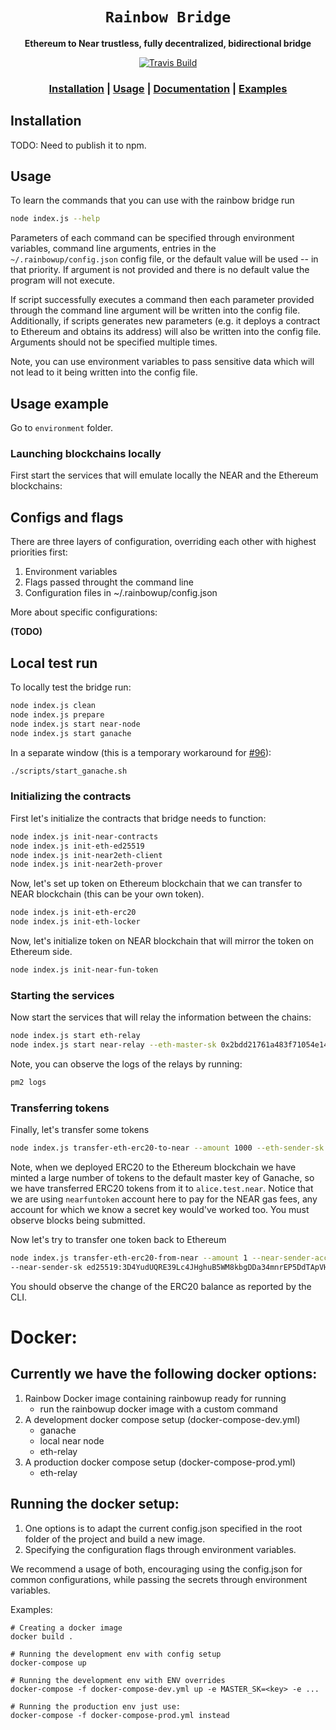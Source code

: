 <div align="center">

  <h1><code>Rainbow Bridge</code></h1>

  <p>
    <strong>Ethereum to Near trustless, fully decentralized, bidirectional bridge</strong>
  </p>

  <p>
    <a href="https://travis-ci.com/near/rainbow-bridge"><img src="https://travis-ci.com/near/rainbow-bridge.svg?branch=master" alt="Travis Build" /></a>
  </p>
  <h3>
        <a href="https://github.com/near/rainbow-bridge#installation">Installation</a>
        <span> | </span>
        <a href="https://github.com/near/rainbow-bridge#usage">Usage</a>
        <span> | </span>
        <a href="https://github.com/near/rainbow-bridge/tree/master/docs#documentation">Documentation</a>
        <span> | </span>
        <a href="https://github.com/near/rainbow-bridge#examples">Examples</a>
  </h3>
</div>

## Installation

TODO: Need to publish it to npm.

## Usage
To learn the commands that you can use with the rainbow bridge run
```bash
node index.js --help
```

Parameters of each command can be specified through environment variables, command line arguments, entries in the `~/.rainbowup/config.json` config file, or the default value will be used -- in that priority.
If argument is not provided and there is no default value the program will not execute.

If script successfully executes a command then each parameter provided through the command line argument will be
written into the config file. Additionally, if scripts generates new parameters (e.g. it deploys a contract to Ethereum
and obtains its address) will also be written into the config file. Arguments should not be specified multiple times. 

Note, you can use environment variables to pass sensitive data which will not lead to it being written into the config file.


## Usage example
Go to `environment` folder.

### Launching blockchains locally

First start the services that will emulate locally the NEAR and the Ethereum blockchains:
## Configs and flags

There are three layers of configuration, overriding each other with highest priorities first:

1. Environment variables
2. Flags passed throught the command line
3. Configuration files in ~/.rainbowup/config.json

More about specific configurations:

**(TODO)**

## Local test run
To locally test the bridge run:
```bash
node index.js clean
node index.js prepare
node index.js start near-node
node index.js start ganache
```
In a separate window (this is a temporary workaround for [#96](https://github.com/near/rainbow-bridge/issues/96)):
```bash
./scripts/start_ganache.sh
```

### Initializing the contracts

First let's initialize the contracts that bridge needs to function:
```bash
node index.js init-near-contracts
node index.js init-eth-ed25519
node index.js init-near2eth-client
node index.js init-near2eth-prover
```

Now, let's set up token on Ethereum blockchain that we can transfer to NEAR blockchain (this can be your own token).
```bash
node index.js init-eth-erc20
node index.js init-eth-locker
```
Now, let's initialize token on NEAR blockchain that will mirror the token on Ethereum side.
```bash
node index.js init-near-fun-token
```

### Starting the services
Now start the services that will relay the information between the chains:
```bash
node index.js start eth-relay
node index.js start near-relay --eth-master-sk 0x2bdd21761a483f71054e14f5b827213567971c676928d9a1808cbfa4b7501201
```

Note, you can observe the logs of the relays by running:
```bash
pm2 logs
```

### Transferring tokens 
Finally, let's transfer some tokens 
```bash
node index.js transfer-eth-erc20-to-near --amount 1000 --eth-sender-sk 0x2bdd21761a483f71054e14f5b827213567971c676928d9a1808cbfa4b7501200 --near-receiver-account eth2nearprover --near-master-account nearfuntoken
```
Note, when we deployed ERC20 to the Ethereum blockchain we have minted a large number of tokens to the default master
key of Ganache, so we have transferred ERC20 tokens from it to `alice.test.near`.
Notice that we are using `nearfuntoken` account here to pay for the NEAR gas fees, any account for which we know a secret key would've worked too.
You must observe blocks being submitted.

Now let's try to transfer one token back to Ethereum
```bash
node index.js transfer-eth-erc20-from-near --amount 1 --near-sender-account eth2nearprover \
--near-sender-sk ed25519:3D4YudUQRE39Lc4JHghuB5WM8kbgDDa34mnrEP5DdTApVH81af7e2dWgNPEaiQfdJnZq1CNPp5im4Rg5b733oiMP --eth-receiver-address 0xEC8bE1A5630364292E56D01129E8ee8A9578d7D8
```
You should observe the change of the ERC20 balance as reported by the CLI. 


# Docker:

## Currently we have the following docker options:

1. Rainbow Docker image containing rainbowup ready for running
	- run the rainbowup docker image with a custom command
2. A development docker compose setup (docker-compose-dev.yml)
	- ganache
	- local near node
	- eth-relay
3. A production docker compose setup (docker-compose-prod.yml)
	- eth-relay

## Running the docker setup:

1. One options is to adapt the current config.json specified in the root folder of the project and build a new image.
2. Specifying the configuration flags through environment variables.

We recommend a usage of both, encouraging using the config.json for common configurations, while passing the secrets through environment variables.

Examples:

```
# Creating a docker image
docker build .

# Running the development env with config setup
docker-compose up

# Running the development env with ENV overrides 
docker-compose -f docker-compose-dev.yml up -e MASTER_SK=<key> -e ...

# Running the production env just use:
docker-compose -f docker-compose-prod.yml instead
```

